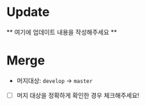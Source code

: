 # Update
** 여기에 업데이트 내용을 작성해주세요 **

# Merge
* 머지대상: `develop` -> `master`

-[ ] 머지 대상을 정확하게 확인한 경우 체크해주세요!